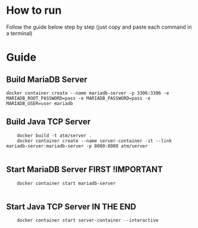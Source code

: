 # How to run
Follow the guide below step by step (just copy and paste each command in a terminal)
# Guide
## Build MariaDB Server
```terminal
docker container create --name mariadb-server -p 3306:3306 -e MARIADB_ROOT_PASSWORD=pass -e MARIADB_PASSWORD=pass -e MARIADB_USER=user mariadb

```
## Build Java TCP Server
```terminal
    docker build -t atm/server . 
    docker container create --name server-container -it --link mariadb-server:mariadb-server -p 8080:8080 atm/server
    
```
## Start MariaDB Server FIRST !IMPORTANT
```terminal
    docker container start mariadb-server
    
```
## Start Java TCP Server IN THE END
```terminal
    docker container start server-container --interactive
```
